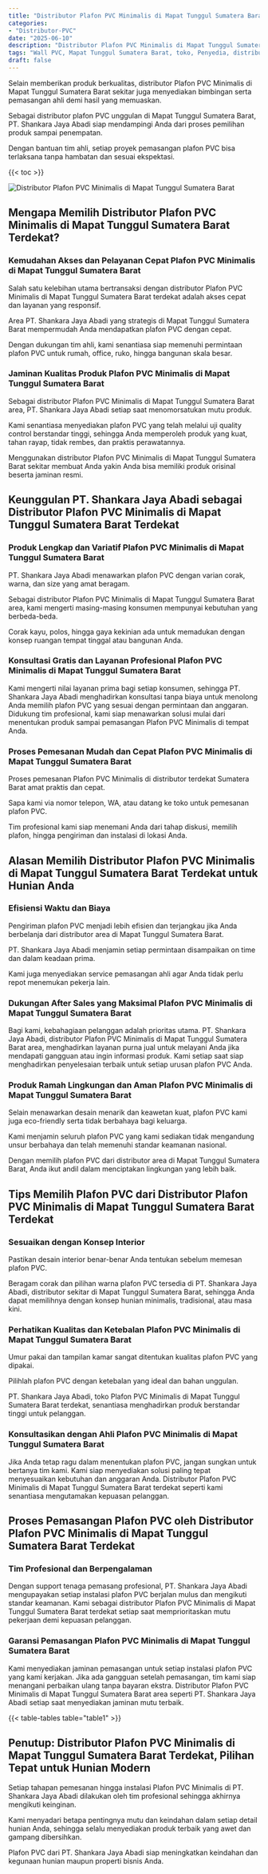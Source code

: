 ```yaml
---
title: "Distributor Plafon PVC Minimalis di Mapat Tunggul Sumatera Barat"
categories: 
- "Distributor-PVC"
date: "2025-06-10"
description: "Distributor Plafon PVC Minimalis di Mapat Tunggul Sumatera Barat bagi rumah, kantor, dan gerai. Material unggulan, pilihan motif, pilihan warna modern, dengan layanan penempatan dikerjakan oleh teknisi profesional dan kepastian resmi!|Servis distribusi Plafon PVC Minimalis di Mapat Tunggul Sumatera Barat untuk kebutuhan tempat tinggal, perkantoran, atau toko, beserta panel terbaik dan penempatan oleh tenaga ahli berpengalaman serta jaminan resmi.|Pilihan Plafon PVC Minimalis di Mapat Tunggul Sumatera Barat yang terbukti bagi tempat tinggal, office, dan ritel, dengan panel terbaik dan pemasangan ditangani oleh tenaga ahli ahli dan garansi resmi.|Penyediaan Plafon PVC Minimalis di Mapat Tunggul Sumatera Barat untuk rumah, kantor, serta toko, dengan produk unggulan dan pemasangan ditangani oleh teknisi berpengalaman, disertai beserta jaminan resmi.}"
tags: "Wall PVC, Mapat Tunggul Sumatera Barat, toko, Penyedia, distributor"
draft: false
---
```


Selain memberikan produk berkualitas, distributor Plafon PVC Minimalis di Mapat Tunggul Sumatera Barat sekitar juga menyediakan bimbingan serta pemasangan ahli demi hasil yang memuaskan.

Sebagai distributor plafon PVC unggulan di Mapat Tunggul Sumatera Barat, PT. Shankara Jaya Abadi siap mendampingi Anda dari proses pemilihan produk sampai penempatan.

Dengan bantuan tim ahli, setiap proyek pemasangan plafon PVC bisa terlaksana tanpa hambatan dan sesuai ekspektasi.

{{< toc >}}

![Distributor Plafon PVC Minimalis di Mapat Tunggul Sumatera Barat](/images/Distributor-PVC/Distributor-Plafon-PVC-Minimalis-di-Mapat-Tunggul-Sumatera-Barat.png)


## Mengapa Memilih Distributor Plafon PVC Minimalis di Mapat Tunggul Sumatera Barat Terdekat?

### Kemudahan Akses dan Pelayanan Cepat Plafon PVC Minimalis di Mapat Tunggul Sumatera Barat

Salah satu kelebihan utama bertransaksi dengan distributor Plafon PVC Minimalis di Mapat Tunggul Sumatera Barat terdekat adalah akses cepat dan layanan yang responsif.

Area PT. Shankara Jaya Abadi yang strategis di Mapat Tunggul Sumatera Barat mempermudah Anda mendapatkan plafon PVC dengan cepat.

Dengan dukungan tim ahli, kami senantiasa siap memenuhi permintaan plafon PVC untuk rumah, office, ruko, hingga bangunan skala besar.

### Jaminan Kualitas Produk Plafon PVC Minimalis di Mapat Tunggul Sumatera Barat

Sebagai distributor Plafon PVC Minimalis di Mapat Tunggul Sumatera Barat area, PT. Shankara Jaya Abadi setiap saat menomorsatukan mutu produk.

Kami senantiasa menyediakan plafon PVC yang telah melalui uji quality control berstandar tinggi, sehingga Anda memperoleh produk yang kuat, tahan rayap, tidak rembes, dan praktis perawatannya.

Menggunakan distributor Plafon PVC Minimalis di Mapat Tunggul Sumatera Barat sekitar membuat Anda yakin Anda bisa memiliki produk orisinal beserta jaminan resmi.

## Keunggulan PT. Shankara Jaya Abadi sebagai Distributor Plafon PVC Minimalis di Mapat Tunggul Sumatera Barat Terdekat

### Produk Lengkap dan Variatif Plafon PVC Minimalis di Mapat Tunggul Sumatera Barat

PT. Shankara Jaya Abadi menawarkan plafon PVC dengan varian corak, warna, dan size yang amat beragam.

Sebagai distributor Plafon PVC Minimalis di Mapat Tunggul Sumatera Barat area, kami mengerti masing-masing konsumen mempunyai kebutuhan yang berbeda-beda.

Corak kayu, polos, hingga gaya kekinian ada untuk memadukan dengan konsep ruangan tempat tinggal atau bangunan Anda.

### Konsultasi Gratis dan Layanan Profesional Plafon PVC Minimalis di Mapat Tunggul Sumatera Barat

Kami mengerti nilai layanan prima bagi setiap konsumen, sehingga PT. Shankara Jaya Abadi menghadirkan konsultasi tanpa biaya untuk menolong Anda memilih plafon PVC yang sesuai dengan permintaan dan anggaran. Didukung tim profesional, kami siap menawarkan solusi mulai dari menentukan produk sampai pemasangan Plafon PVC Minimalis di tempat Anda.

### Proses Pemesanan Mudah dan Cepat Plafon PVC Minimalis di Mapat Tunggul Sumatera Barat

Proses pemesanan Plafon PVC Minimalis di distributor terdekat Sumatera Barat amat praktis dan cepat.

Sapa kami via nomor telepon, WA, atau datang ke toko untuk pemesanan plafon PVC.

Tim profesional kami siap menemani Anda dari tahap diskusi, memilih plafon, hingga pengiriman dan instalasi di lokasi Anda.

## Alasan Memilih Distributor Plafon PVC Minimalis di Mapat Tunggul Sumatera Barat Terdekat untuk Hunian Anda

### Efisiensi Waktu dan Biaya

Pengiriman plafon PVC menjadi lebih efisien dan terjangkau jika Anda berbelanja dari distributor area di Mapat Tunggul Sumatera Barat.

PT. Shankara Jaya Abadi menjamin setiap permintaan disampaikan on time dan dalam keadaan prima.

Kami juga menyediakan service pemasangan ahli agar Anda tidak perlu repot menemukan pekerja lain.

### Dukungan After Sales yang Maksimal Plafon PVC Minimalis di Mapat Tunggul Sumatera Barat

Bagi kami, kebahagiaan pelanggan adalah prioritas utama. PT. Shankara Jaya Abadi, distributor Plafon PVC Minimalis di Mapat Tunggul Sumatera Barat area, menghadirkan layanan purna jual untuk melayani Anda jika mendapati gangguan atau ingin informasi produk. Kami setiap saat siap menghadirkan penyelesaian terbaik untuk setiap urusan plafon PVC Anda.

### Produk Ramah Lingkungan dan Aman Plafon PVC Minimalis di Mapat Tunggul Sumatera Barat

Selain menawarkan desain menarik dan keawetan kuat, plafon PVC kami juga eco-friendly serta tidak berbahaya bagi keluarga.

Kami menjamin seluruh plafon PVC yang kami sediakan tidak mengandung unsur berbahaya dan telah memenuhi standar keamanan nasional.

Dengan memilih plafon PVC dari distributor area di Mapat Tunggul Sumatera Barat, Anda ikut andil dalam menciptakan lingkungan yang lebih baik.

## Tips Memilih Plafon PVC dari Distributor Plafon PVC Minimalis di Mapat Tunggul Sumatera Barat Terdekat

### Sesuaikan dengan Konsep Interior

Pastikan desain interior benar-benar Anda tentukan sebelum memesan plafon PVC.

Beragam corak dan pilihan warna plafon PVC tersedia di PT. Shankara Jaya Abadi, distributor sekitar di Mapat Tunggul Sumatera Barat, sehingga Anda dapat memilihnya dengan konsep hunian minimalis, tradisional, atau masa kini.

### Perhatikan Kualitas dan Ketebalan Plafon PVC Minimalis di Mapat Tunggul Sumatera Barat

Umur pakai dan tampilan kamar sangat ditentukan kualitas plafon PVC yang dipakai.

Pilihlah plafon PVC dengan ketebalan yang ideal dan bahan unggulan.

PT. Shankara Jaya Abadi, toko Plafon PVC Minimalis di Mapat Tunggul Sumatera Barat terdekat, senantiasa menghadirkan produk berstandar tinggi untuk pelanggan.

### Konsultasikan dengan Ahli Plafon PVC Minimalis di Mapat Tunggul Sumatera Barat

Jika Anda tetap ragu dalam menentukan plafon PVC, jangan sungkan untuk bertanya tim kami. Kami siap menyediakan solusi paling tepat menyesuaikan kebutuhan dan anggaran Anda. Distributor Plafon PVC Minimalis di Mapat Tunggul Sumatera Barat terdekat seperti kami senantiasa mengutamakan kepuasan pelanggan.

## Proses Pemasangan Plafon PVC oleh Distributor Plafon PVC Minimalis di Mapat Tunggul Sumatera Barat Terdekat

### Tim Profesional dan Berpengalaman

Dengan support tenaga pemasang profesional, PT. Shankara Jaya Abadi mengupayakan setiap instalasi plafon PVC berjalan mulus dan mengikuti standar keamanan. Kami sebagai distributor Plafon PVC Minimalis di Mapat Tunggul Sumatera Barat terdekat setiap saat memprioritaskan mutu pekerjaan demi kepuasan pelanggan.

### Garansi Pemasangan Plafon PVC Minimalis di Mapat Tunggul Sumatera Barat

Kami menyediakan jaminan pemasangan untuk setiap instalasi plafon PVC yang kami kerjakan. Jika ada gangguan setelah pemasangan, tim kami siap menangani perbaikan ulang tanpa bayaran ekstra. Distributor Plafon PVC Minimalis di Mapat Tunggul Sumatera Barat area seperti PT. Shankara Jaya Abadi setiap saat menyediakan jaminan mutu terbaik.

{{< table-tables table="table1" >}}

## Penutup: Distributor Plafon PVC Minimalis di Mapat Tunggul Sumatera Barat Terdekat, Pilihan Tepat untuk Hunian Modern

Setiap tahapan pemesanan hingga instalasi Plafon PVC Minimalis di PT. Shankara Jaya Abadi dilakukan oleh tim profesional sehingga akhirnya mengikuti keinginan.

Kami menyadari betapa pentingnya mutu dan keindahan dalam setiap detail hunian Anda, sehingga selalu menyediakan produk terbaik yang awet dan gampang dibersihkan.

Plafon PVC dari PT. Shankara Jaya Abadi siap meningkatkan keindahan dan kegunaan hunian maupun properti bisnis Anda.